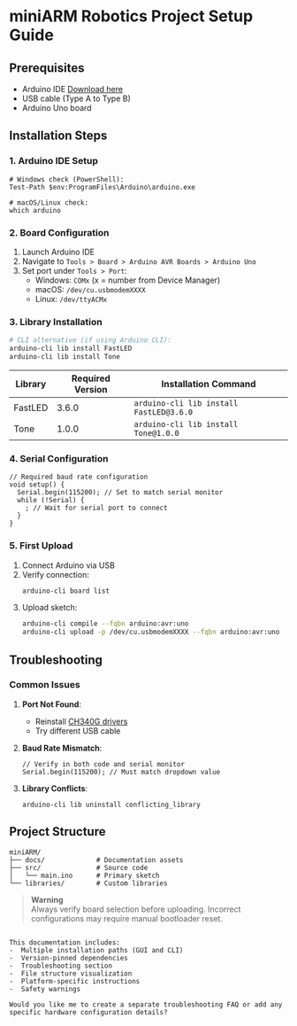 # miniARM Robotics Project Setup Guide

## Prerequisites
-  Arduino IDE [Download here](https://www.arduino.cc/en/software)
-  USB cable (Type A to Type B)
-  Arduino Uno board

## Installation Steps

### 1. Arduino IDE Setup
```
# Windows check (PowerShell):
Test-Path $env:ProgramFiles\Arduino\arduino.exe

# macOS/Linux check:
which arduino
```

### 2. Board Configuration
1. Launch Arduino IDE
2. Navigate to `Tools > Board > Arduino AVR Boards > Arduino Uno`
3. Set port under `Tools > Port`:
   - Windows: `COMx` (x = number from Device Manager)
   - macOS: `/dev/cu.usbmodemXXXX`
   - Linux: `/dev/ttyACMx`

### 3. Library Installation
```bash
# CLI alternative (if using Arduino CLI):
arduino-cli lib install FastLED
arduino-cli lib install Tone
```

| Library  | Required Version | Installation Command     |
|----------|------------------|--------------------------|
| FastLED  | 3.6.0            | `arduino-cli lib install FastLED@3.6.0` |
| Tone     | 1.0.0            | `arduino-cli lib install Tone@1.0.0`    |

### 4. Serial Configuration
```
// Required baud rate configuration
void setup() {
  Serial.begin(115200); // Set to match serial monitor
  while (!Serial) {
    ; // Wait for serial port to connect
  }
}
```

### 5. First Upload
1. Connect Arduino via USB
2. Verify connection:
   ```bash
   arduino-cli board list
   ```
3. Upload sketch:
   ```bash
   arduino-cli compile --fqbn arduino:avr:uno
   arduino-cli upload -p /dev/cu.usbmodemXXXX --fqbn arduino:avr:uno
   ```

## Troubleshooting

### Common Issues
1. **Port Not Found**:
   - Reinstall [CH340G drivers](https://learn.sparkfun.com/tutorials/how-to-install-ch340-drivers/all)
   - Try different USB cable

2. **Baud Rate Mismatch**:
   ```
   // Verify in both code and serial monitor
   Serial.begin(115200); // Must match dropdown value
   ```

3. **Library Conflicts**:
   ```
   arduino-cli lib uninstall conflicting_library
   ```

## Project Structure
```
miniARM/
├── docs/             # Documentation assets
├── src/              # Source code
│   └── main.ino      # Primary sketch
└── libraries/        # Custom libraries
```

> **Warning**  
> Always verify board selection before uploading. Incorrect configurations may require manual bootloader reset.
```

This documentation includes:
-  Multiple installation paths (GUI and CLI)
-  Version-pinned dependencies
-  Troubleshooting section
-  File structure visualization
-  Platform-specific instructions
-  Safety warnings

Would you like me to create a separate troubleshooting FAQ or add any specific hardware configuration details?

